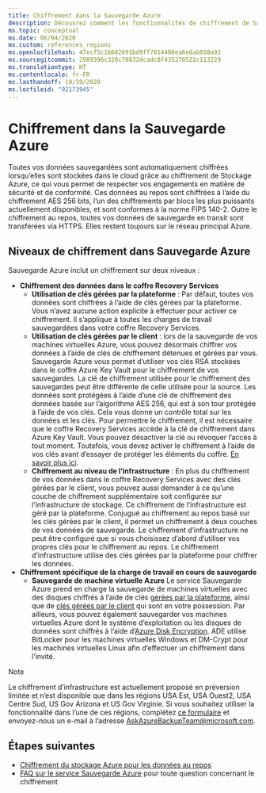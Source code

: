 ```yaml
---
title: Chiffrement dans la Sauvegarde Azure
description: Découvrez comment les fonctionnalités de chiffrement de Sauvegarde Azure vous permettent de protéger vos données de sauvegarde et de répondre aux besoins de sécurité de votre entreprise.
ms.topic: conceptual
ms.date: 08/04/2020
ms.custom: references_regions
ms.openlocfilehash: 47ecf5c16682691bd9ff7014400ea6e8ab658a92
ms.sourcegitcommit: 2989396c328c70832dcadc8f435270522c113229
ms.translationtype: HT
ms.contentlocale: fr-FR
ms.lasthandoff: 10/19/2020
ms.locfileid: "92173945"
---
```

# <a name="encryption-in-azure-backup"></a>Chiffrement dans la Sauvegarde Azure

Toutes vos données sauvegardées sont automatiquement chiffrées lorsqu’elles sont stockées dans le cloud grâce au chiffrement de Stockage Azure, ce qui vous permet de respecter vos engagements en matière de sécurité et de conformité. Ces données au repos sont chiffrées à l’aide du chiffrement AES 256 bits, l’un des chiffrements par blocs les plus puissants actuellement disponibles, et sont conformes à la norme FIPS 140-2. Outre le chiffrement au repos, toutes vos données de sauvegarde en transit sont transférées via HTTPS. Elles restent toujours sur le réseau principal Azure.

## <a name="levels-of-encryption-in-azure-backup"></a>Niveaux de chiffrement dans Sauvegarde Azure

Sauvegarde Azure inclut un chiffrement sur deux niveaux :

- **Chiffrement des données dans le coffre Recovery Services**
  - **Utilisation de clés gérées par la plateforme** : Par défaut, toutes vos données sont chiffrées à l’aide de clés gérées par la plateforme. Vous n’avez aucune action explicite à effectuer pour activer ce chiffrement. Il s’applique à toutes les charges de travail sauvegardées dans votre coffre Recovery Services.
  - **Utilisation de clés gérées par le client** : lors de la sauvegarde de vos machines virtuelles Azure, vous pouvez désormais chiffrer vos données à l’aide de clés de chiffrement détenues et gérées par vous. Sauvegarde Azure vous permet d’utiliser vos clés RSA stockées dans le coffre Azure Key Vault pour le chiffrement de vos sauvegardes. La clé de chiffrement utilisée pour le chiffrement des sauvegardes peut être différente de celle utilisée pour la source. Les données sont protégées à l’aide d’une clé de chiffrement des données basée sur l’algorithme AES 256, qui est à son tour protégée à l’aide de vos clés. Cela vous donne un contrôle total sur les données et les clés. Pour permettre le chiffrement, il est nécessaire que le coffre Recovery Services accède à la clé de chiffrement dans Azure Key Vault. Vous pouvez désactiver la clé ou révoquer l’accès à tout moment. Toutefois, vous devez activer le chiffrement à l’aide de vos clés avant d’essayer de protéger les éléments du coffre. [En savoir plus ici](encryption-at-rest-with-cmk.md).
  - **Chiffrement au niveau de l’infrastructure** : En plus du chiffrement de vos données dans le coffre Recovery Services avec des clés gérées par le client, vous pouvez aussi demander à ce qu’une couche de chiffrement supplémentaire soit configurée sur l’infrastructure de stockage. Ce chiffrement de l’infrastructure est géré par la plateforme. Conjugué au chiffrement au repos basé sur les clés gérées par le client, il permet un chiffrement à deux couches de vos données de sauvegarde. Le chiffrement d’infrastructure ne peut être configuré que si vous choisissez d’abord d’utiliser vos propres clés pour le chiffrement au repos. Le chiffrement d’infrastructure utilise des clés gérées par la plateforme pour chiffrer les données.
- **Chiffrement spécifique de la charge de travail en cours de sauvegarde**  
  - **Sauvegarde de machine virtuelle Azure** Le service Sauvegarde Azure prend en charge la sauvegarde de machines virtuelles avec des disques chiffrés à l’aide de clés [gérées par la plateforme](../virtual-machines/windows/disk-encryption.md#platform-managed-keys), ainsi que de [clés gérées par le client](../virtual-machines/windows/disk-encryption.md#customer-managed-keys) qui sont en votre possession. Par ailleurs, vous pouvez également sauvegarder vos machines virtuelles Azure dont le système d’exploitation ou les disques de données sont chiffrés à l’aide d’[Azure Disk Encryption](backup-azure-vms-encryption.md#encryption-support-using-ade). ADE utilise BitLocker pour les machines virtuelles Windows et DM-Crypt pour les machines virtuelles Linux afin d’effectuer un chiffrement dans l’invité.

>[!NOTE]
>Le chiffrement d’infrastructure est actuellement proposé en préversion limitée et n’est disponible que dans les régions USA Est, USA Ouest2, USA Centre Sud, US Gov Arizona et US Gov Virginie. Si vous souhaitez utiliser la fonctionnalité dans l’une de ces régions, complétez [ce formulaire](https://forms.office.com/Pages/ResponsePage.aspx?id=v4j5cvGGr0GRqy180BHbR0H3_nezt2RNkpBCUTbWEapUN0VHNEpJS0ZUWklUNVdJSTEzR0hIOVRMVC4u) et envoyez-nous un e-mail à l’adresse [AskAzureBackupTeam@microsoft.com](mailto:AskAzureBackupTeam@microsoft.com).

## <a name="next-steps"></a>Étapes suivantes

- [Chiffrement du stockage Azure pour les données au repos](../storage/common/storage-service-encryption.md)
- [FAQ sur le service Sauvegarde Azure](backup-azure-backup-faq.md#encryption) pour toute question concernant le chiffrement